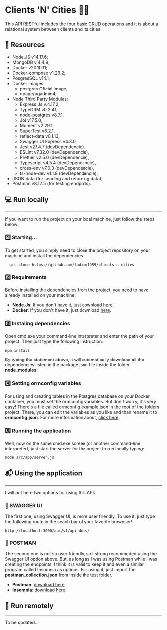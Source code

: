 # Clients 'N' Cities 👩‍🗺

This API RESTful includes the four basic CRUD operations and it is about a relational system between clients and its cities.

## 💾 Resources

- Node.JS v14.17.6;
- MongoDB v.4.4.9;
- Docker v20.10.11;
- Docker-compose v1.29.2;
- PosgresSQL v14.1;
- Docker images:
    - postgres Oficial Image,
    - dpage/pgadmin4;
- Node Third Party Modules:
  - Express.Js v.4.17.2,
  - TypeORM v0.2.41,
  - node-postgres v8.7.1,
  - Joi v17.5.0,
  - Moment v2.29.1,
  - SuperTest v6.2.1,
  - reflect-data v0.1.13,
  - Swagger UI Express v4.3.0,
  - Jest v27.4.7 (devDependencie),
  - ESLint v7.32.0 (devDependencie),
  - Prettier v2.5.0 (devDependencie),
  - Typescript v4.5.4 (devDependencie),
  - cross-env v7.0.3 (devDependencie),
  - ts-node-dev v1.1.8 (devDependencie);
- JSON data (for sending and returning data);
- Postman v8.12.5 (for testing endpoits).

## 💻 Run locally
---
If you want to run the project on your local machine, just follow the steps below:

### 1️⃣ Starting...

To get started, you simply need to clone the project repository on your machine and install the dependencies.

```
  git clone https://github.com/ludico1959/clients-n-cities
```

### 2️⃣ Requirements

Before installing the dependencies from the project, you need to have already installed on your machine:

* **Node.Js**: If you don't have it, just download [here](https://nodejs.org/en/download/).
* **Docker**: If you don't have it, just download [here](https://docs.docker.com/get-docker/).

### 3️⃣ Instaling dependencies

Open cmd.exe your command-line interpreter and enter the path of your project. Then just type the following instruction: 

```
npm install
```

By typing the statement above, it will automatically download all the dependencies listed in the package.json file inside the folder **node_modules**:

### 4️⃣ Setting ormconfig variables

For using and creating tables in the Postgres database on your Docker container, you must set the ormconfig variables. But don't worry, it's very easy! There's a file called ormconfig.example.json in the root of the folders project. There, you can edit the variables as you like and than rename it to **ormconfig.json**. 
For more information about, [click here](https://typeorm.io/#/using-ormconfig).

### 5️⃣ Running the application

Well, now on the same cmd.exe screen (or another command-line interpreter), just start the server for the project to run locally typing:

```
node src/app/server.js
```

##  📬  Using the application 
---
I will put here two options for using this API: 

### 🧮 SWAGGER UI
The first one, using Swagger UI, is more user friendly. To use it, just type the following route in the seach bar of your favorite brownser!

```
http://localhost:3000/api/v1/api-docs/
```

### 📮  POSTMAN
The second one is not so user friendly, so I strong recommeded using the Swagger UI option above. But, as long as I was using Postman while I was creating the endpoints, I think it is valid to keep it and even a similar program called Insomnia as options. 
For using it, just import the **postman_collection.json** from inside the test folder. 

* **Postman**: [download here](https://www.postman.com/downloads/).
* **Insomnia**: [download here](https://insomnia.rest/download).

## 📡 Run remotely
---
To be updated...
